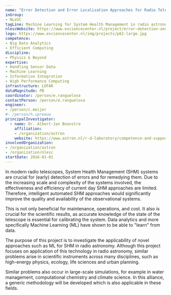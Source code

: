 ```yaml
---
name: "Error Detection and Error Localization Approaches for Radio Telescope System Health Management"
inGroup:
- NLeSC
tagLine: Machine Learning for System Health Management in radio astronomy
nlescWebsite: https://www.esciencecenter.nl/project/error-detection-and-error-localization
logo: https://www.esciencecenter.nl/img/projects/p62-large.jpg
competence:
- Big Data Analytics
- Efficient Computing
discipline:
- Physics & Beyond
expertise:
- Handling Sensor Data
- Machine Learning
- Information Integration
- High Performance Computing
infrastructure: LOFAR
dataMagnitude: PB
coordinator: /person/e.ranguelova
contactPerson: /person/e.ranguelova
engineer:
- /person/c.meijer
#- /person/h.spreeuw
principalInvestigator:
  - name: Dr. Albert-Jan Boonstra
    affiliation:
    - /organization/astron
    website: https://www.astron.nl/r-d-laboratory/competence-and-support-groups/staff/albert-jan-boonstra/albert-jan-boonstra
involvedOrganization:
- /organization/astron
- /organization/nlesc
startDate: 2016-01-01
---
```

In modern radio telescopes, System Health Management (SHM) systems are
crucial for (early) detection of errors and for remedying them. Due to
the increasing scale and complexity of the systems involved, the
effectiveness and efficiency of current day SHM approaches are
limited. Therefore, intelligent automated SHM approaches would
significantly improve the quality and availability of the
observational systems.

This is not only beneficial for maintenance, operations, and cost. It
also is crucial for the scientific results, as accurate knowledge of
the state of the telescope is essential for calibrating the
system. Data analytics and more specifically Machine Learning (ML)
have shown to be able to "learn" from data.

The purpose of this project is to investigate the applicability of
novel approaches such as ML for SHM in radio astronomy. Although this
project focuses on application of this technology in radio astronomy,
similar problems arise in scientific instruments across many
disciplines, such as high-energy physics, ecology, life sciences and
urban planning.


Similar problems also occur in large-scale simulations, for example in
water management, computational chemistry and climate science. In this
alliance, a generic methodology will be developed which is also
applicable in these fields.
